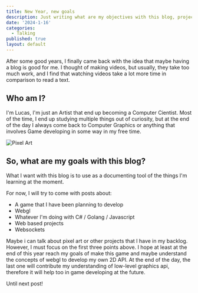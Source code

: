 ```yaml
---
title: New Year, new goals
description: Just writing what are my objectives with this blog, projects that I have been planning for this year and who am I. 
date: '2024-1-16'
categories:
  - Talking
published: true
layout: default
---
```



After some good years, I finally came back with the idea that maybe having a blog is good for me.
I thought of making videos, but usually, they take too much work, and I find that watching videos take a lot more time in comparison to read a text.

## Who am I?

I'm Lucas, I'm just an Artist that end up becoming a Computer Cientist. Most of the time, I end up studying multiple things out of curiosity, but at the end of the day I always come back to Computer Graphics or anything that involves Game developing in some way in my free time.

![Pixel Art](/2024/January/idol_jade.webp)


## So, what are my goals with this blog?

What I want with this blog is to use as a documenting tool of the things I'm learning at the moment.

For now, I will try to come with posts about:

  - A game that I have been planning to develop
  - Webgl  
  - Whatever I'm doing with C# / Golang / Javascript
  - Web based projects
  - Websockets
 
Maybe i can talk about pixel art or other projects that I have in my backlog. However, I must focus on the first three points above. I hope at least at the end of this year reach my goals of make this game and maybe understand the concepts of webgl to develop my own 2D API. At the end of the day, the last one will contribute my understanding of low-level graphics api, therefore it will help too in game developing at the future.

Until next post!